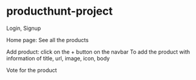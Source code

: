 # producthunt-project

Login, Signup

Home page:
See all the products

Add product: click on the + button on the navbar
To add the product with information of title, url, image, icon, body

Vote for the product

